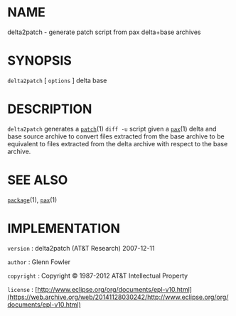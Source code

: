 # NAME

delta2patch - generate patch script from pax delta+base archives

# SYNOPSIS

`delta2patch` \[ `options` \] delta base

# DESCRIPTION

`delta2patch` generates a
[`patch`](/web/20141128030242/http://www2.research.att.com/~astopen/man/man1/patch.html)(1)
`diff -u` script given a
[`pax`](/web/20141128030242/http://www2.research.att.com/~astopen/man/man1/pax.html)(1)
delta and base source archive to convert files extracted from the base
archive to be equivalent to files extracted from the delta archive with
respect to the base archive.

# SEE ALSO

[`package`](/web/20141128030242/http://www2.research.att.com/~astopen/man/man1/package.html)(1),
[`pax`](/web/20141128030242/http://www2.research.att.com/~astopen/man/man1/pax.html)(1)

# IMPLEMENTATION

`version`
:   delta2patch (AT&T Research) 2007-12-11

`author`
:   Glenn Fowler

`copyright`
:   Copyright © 1987-2012 AT&T Intellectual Property

`license`
:   [http://www.eclipse.org/org/documents/epl-v10.html](https://web.archive.org/web/20141128030242/http://www.eclipse.org/org/documents/epl-v10.html)


